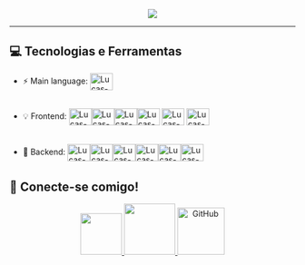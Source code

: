 <p align="center">
<a href="https://github.com/Oliveiralucaas">
<img src="https://readme-typing-svg.herokuapp.com?lines=👋+Olá,+Me+chamo+Lucas+Gabriel;Atualmente+cursando+ADS;Web+Developer;Sempre%20aprendendo%20coisas%20novas&center=true&width=380&height=45">
</a>
</p>
<hr>

## 💻 Tecnologias e Ferramentas

- :zap: Main language: <img align="center" alt="Lucas-Js" height="30" width="40" src="https://skillicons.dev/icons?i=js" Title="JavaScript">
  ######
- :bulb: Frontend: <img align="center" alt="Lucas-HTML" height="30" width="40" src="https://skillicons.dev/icons?i=html" Title="HTML 5"><img align="center" alt="Lucas-CSS" height="30" width="40" src="https://skillicons.dev/icons?i=css" Title="CSS 3"><img align="center" alt="Lucas-Js" height="30" width="40" src="https://skillicons.dev/icons?i=js" Title="JavaScript"><img align="center" alt="Lucas-Ts" height="30" width="40" src="https://skillicons.dev/icons?i=ts" Title="TypeScript"> <img align="center" alt="Lucas-react" height="30" width="40" src="https://skillicons.dev/icons?i=react" Title="React.js"> <img align="center" alt="Lucas-Styled Components" height="30" width="40" src="https://skillicons.dev/icons?i=styledcomponents" Title="Styled Components">
  ######
- 📡 Backend: <img align="center" alt="Lucas-Node" height="30" width="40" src="https://skillicons.dev/icons?i=nodejs" Title="Node.js"><img align="center" alt="Lucas-express" height="30" width="40" src="https://skillicons.dev/icons?i=express" Title="express"><img align="center" alt="Lucas-DB" height="30" width="40" src="https://skillicons.dev/icons?i=mongodb" Title="MongoDB"><img align="center" alt="Lucas-NoSql" height="30" width="40" src="https://skillicons.dev/icons?i=mysql" Title="MySQL"><img align="center" alt="Lucas-docker" height="30" width="40" src="https://skillicons.dev/icons?i=docker" Title="Node.js"><img align="center" alt="Lucas-Postman" height="30" width="40" src="https://skillicons.dev/icons?i=postman" Title="Postman">
  ######

## 🤝 Conecte-se comigo!
<p align="center">
		<a href="mailto:oliveiraslucaas@gmail.com" alt="Email">
		<img width="73" hspace="0" src="https://img.shields.io/badge/Gmail-%23EA4335.svg?style=flat-square&logo=gmail&logoColor=white" />
		</a>
	 	<a href="https://www.linkedin.com/in/Oliveiralucaas" alt="Linkedin">
 		<img width="90" hspace="0" src="https://img.shields.io/badge/-Linkedin-0e76a8?style=flat-square&logo=Linkedin&logoColor=white" />
		</a>
		<a href="https://github.com/Oliveiralucaas">
		<img width="83" hspace="0" src="https://img.shields.io/badge/Github-%23181717.svg?style=flat-square&logo=github&logoColor=white" alt="GitHub"/>
		</a>
